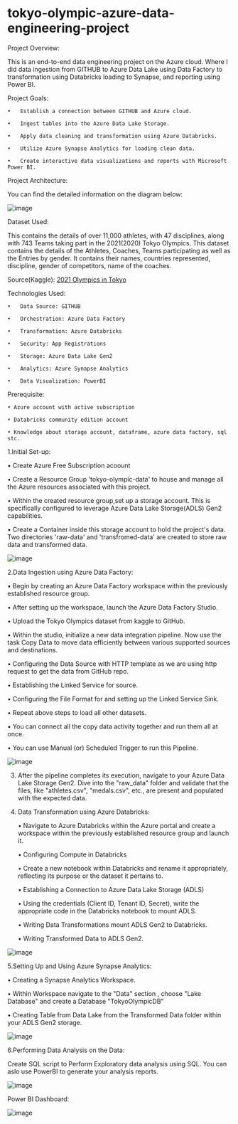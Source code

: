 # tokyo-olympic-azure-data-engineering-project
Project Overview:


This is an end-to-end data engineering project on the Azure cloud. Where I did data ingestion from GITHUB to Azure Data Lake using Data Factory to transformation using Databricks loading to Synapse, and reporting using Power BI. 

Project Goals:


    •	Establish a connection between GITHUB and Azure cloud.

    •	Ingest tables into the Azure Data Lake Storage.

    •	Apply data cleaning and transformation using Azure Databricks.

    •	Utilize Azure Synapse Analytics for loading clean data.

    •	Create interactive data visualizations and reports with Microsoft Power BI.


Project Architecture:


You can find the detailed information on the diagram below:

![image](https://github.com/user-attachments/assets/3a18cc2d-d7c2-4325-b075-61ddeea9f5b8)


Dataset Used:


This contains the details of over 11,000 athletes, with 47 disciplines, along with 743 Teams taking part in the 2021(2020) Tokyo Olympics. This dataset contains the details of the Athletes, Coaches, Teams participating as well as the Entries by gender. It contains their names, countries represented, discipline, gender of competitors, name of the coaches.

Source(Kaggle): [2021 Olympics in Tokyo](https://www.kaggle.com/datasets/arjunprasadsarkhel/2021-olympics-in-tokyo)

Technologies Used:


    •	Data Source: GITHUB

    •	Orchestration: Azure Data Factory

    •	Transformation: Azure Databricks

    •	Security: App Registrations

    •	Storage: Azure Data Lake Gen2

    •	Analytics: Azure Synapse Analytics

    •	Data Visualization: PowerBI

Prerequisite:

    • Azure account with active subscription

    • Databricks community edition account

    • Knowledge about storage account, dataframe, azure data factory, sql stc.


1.Initial Set-up:

   • Create Azure Free Subscription acoount
  
   • Create a Resource Group 'tokyo-olympic-data' to house and manage all the Azure resources associated with this project.
  
   • Within the created resource group,set up a storage account. This is specifically configured to leverage Azure Data Lake Storage(ADLS) Gen2 capabilities.
  
   • Create a Container inside this storage account to hold the project's data. Two directories 'raw-data' and 'transfromed-data' are created to store raw data and transformed data.

![image](https://github.com/user-attachments/assets/4114dedb-d44f-44fc-9370-e3fb73c64c5e)


2.Data Ingestion using Azure Data Factory:

   • Begin by creating an Azure Data Factory workspace within the previously established resource group.
  
   • After setting up the workspace, launch the Azure Data Factory Studio.
  
   • Upload the Tokyo Olympics dataset from kaggle to GitHub.
  
   • Within the studio, initialize a new data integration pipeline. Now use the task Copy Data to move data efficiently between various supported sources and destinations.
  
   • Configuring the Data Source with HTTP template as we are using http request to get the data from GitHub repo.
  
   • Establishing the Linked Service for source.
  
   • Configuring the File Format for and setting up the Linked Service Sink.
  
   • Repeat above steps to load all other datasets.
  
   • You can connect all the copy data activity together and run them all at once.
  
   • You can use Manual (or) Scheduled Trigger to run this Pipeline.

![image](https://github.com/user-attachments/assets/1319dad0-ea8f-4d59-983d-930b981dbf49)


3. After the pipeline completes its execution, navigate to your Azure Data Lake Storage Gen2. Dive into the "raw_data" folder and validate that the files, like "athletes.csv", "medals.csv", etc., are present and populated with the expected data.

4. Data Transformation using Azure Databricks:

   • Navigate to Azure Databricks within the Azure portal and create a workspace within the previously established resource group and launch it.
   
   • Configuring Compute in Databricks
   
   • Create a new notebook within Databricks and rename it appropriately, reflecting its purpose or the dataset it pertains to.
   
   • Establishing a Connection to Azure Data Lake Storage (ADLS)
   
   • Using the credentials (Client ID, Tenant ID, Secret), write the appropriate code in the Databricks notebook to mount ADLS.
   
   • Writing Data Transformations mount ADLS Gen2 to Databricks.
   
   • Writing Transformed Data to ADLS Gen2.

![image](https://github.com/user-attachments/assets/d77a625d-385e-42ef-822e-a6d0453e3f7b)


5.Setting Up and Using Azure Synapse Analytics:

   • Creating a Synapse Analytics Workspace.
   
   • Within Workspace navigate to the "Data" section , choose "Lake Database" and create a Database "TokyoOlympicDB"
   
   • Creating Table from Data Lake from the Transformed Data folder within your ADLS Gen2 storage.
   

![image](https://github.com/user-attachments/assets/1d3591a5-aae6-4fc8-94f4-e9429e3e42b5)


6.Performing Data Analysis on the Data:

Create SQL script to Perform Exploratory data analysis using SQL. You can aslo use PowerBI to generate your analysis reports.

![image](https://github.com/user-attachments/assets/f58dc9ad-cd09-40e7-a7c3-158415c95e51)


Power BI Dashboard:

![image](https://github.com/user-attachments/assets/4fec0f44-46b9-4da7-af4b-bb6506eb37b1)





    
